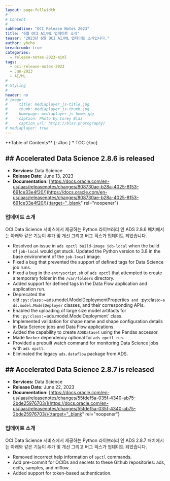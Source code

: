 ```yaml
---
layout: page-fullwidth
#
# Content
#
subheadline: "OCI Release Notes 2023"
title: "6월 OCI AI/ML 업데이트 소식"
teaser: "2023년 6월 OCI AI/ML 업데이트 소식입니다."
author: yhcho
breadcrumb: true
categories:
  - release-notes-2023-aiml
tags:
  - oci-release-notes-2023
  - Jun-2023
  - AI/ML
#
# Styling
#
header: no
# image:
#     title: mediaplayer_js-title.jpg
#     thumb: mediaplayer_js-thumb.jpg
#     homepage: mediaplayer_js-home.jpg
#     caption: Photo by Corey Blaz
#     caption_url: https://blaz.photography/
# mediaplayer: true
---
```


<div class="panel radius" markdown="1">
**Table of Contents**
{: #toc }
*  TOC
{:toc}
</div>


## ## Accelerated Data Science 2.8.6 is released
* **Services:** Data Science
* **Release Date:** June 13, 2023
* **Documentation:** [https://docs.oracle.com/en-us/iaas/releasenotes/changes/808730ae-b28a-4025-8153-691ce33e4f20/](https://docs.oracle.com/en-us/iaas/releasenotes/changes/808730ae-b28a-4025-8153-691ce33e4f20/){:target="_blank" rel="noopener"}

### 업데이트 소개
OCI Data Science 서비스에서 제공하는 Python 라이브러리 인 ADS 2.8.6 패치에서는 아래와 같은 기능이 추가 및 개선 그리고 버그 픽스가 업데이트 되었습니다.

- Resolved an issue in `ads opctl build-image job-local` when the build of `job-local` would get stuck. Updated the Python version to 3.8 in the base environment of the `job-local` image.
- Fixed a bug that prevented the support of defined tags for Data Science job runs.
- Fixed a bug in the `entryscript.sh` of `ads opctl` that attempted to create a temporary folder in the `/var/folders` directory.
- Added support for defined tags in the Data Flow application and application run.
- Deprecated the old `:py:class:`~ads.model.ModelDeploymentProperties` and `:py:class:`~ads.model.ModelDeployer` classes, and their corresponding APIs.
- Enabled the uploading of large size model artifacts for the `:py:class:`~ads.model.ModelDeployment` class.
- Implemented validation for shape name and shape configuration details in Data Science jobs and Data Flow applications.
- Added the capability to create `ADSDataset` using the Pandas accessor.
- Made `Docker` dependency optional for `ads opctl run`.
- Provided a prebuilt watch command for monitoring Data Science jobs with `ads opctl`.
- Eliminated the legacy `ads.dataflow` package from ADS.


## ## Accelerated Data Science 2.8.7 is released
* **Services:** Data Science
* **Release Date:** June 22, 2023
* **Documentation:** [https://docs.oracle.com/en-us/iaas/releasenotes/changes/55fdef5a-035f-4340-ab75-2bde25976703/](https://docs.oracle.com/en-us/iaas/releasenotes/changes/55fdef5a-035f-4340-ab75-2bde25976703/){:target="_blank" rel="noopener"}

### 업데이트 소개
OCI Data Science 서비스에서 제공하는 Python 라이브러리 인 ADS 2.8.7 패치에서는 아래와 같은 기능이 추가 및 개선 그리고 버그 픽스가 업데이트 되었습니다.

- Removed incorrect help information of `opctl` commands.
- Add pre-commit for OCIDs and secrets to these Github repositories: ads, ocifs, samples, and mlflow.
- Added support for token-based authentication.
